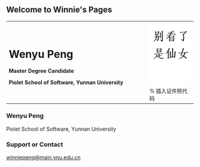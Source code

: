 ## Welcome to Winnie's Pages

<table border="0">
  <tr>
    <td width="75%">
      <h1>Wenyu Peng</h1>
      <p><b>Master Degree Candidate</b></p>
      <p><b>Piolet School of Software, Yunnan University</b></p>
    </td>
    <td width="25%">
      <img src="/xiaopeng.PNG" width="100%">      % 插入证件照代码
    </td>
  </tr>
</table>

### Wenyu Peng

Piolet School of Software, Yunnan University



### Support or Contact

winniepeng@main.ynu.edu.cn
